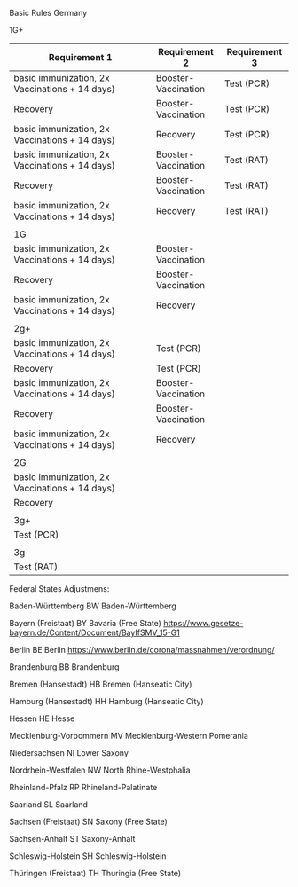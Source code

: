 Basic Rules Germany

1G+

| Requirement 1                                 |    Requirement 2                 |      Requirement 3          |
| -------------------------------------- | ------------------- | -------------- |
|basic immunization, 2x Vaccinations + 14 days) | Booster-<br>Vaccination | Test (PCR) |
| Recovery                               | Booster-<br>Vaccination | Test (PCR) |
|basic immunization, 2x Vaccinations + 14 days) | Recovery            | Test (PCR) |
|basic immunization, 2x Vaccinations + 14 days) | Booster-<br>Vaccination | Test (RAT)     |
| Recovery                               | Booster-<br>Vaccination | Test (RAT)     |
|basic immunization, 2x Vaccinations + 14 days) | Recovery            | Test (RAT)     |
|                                        |                     |                |
| 1G                                     |                     |                |
|basic immunization, 2x Vaccinations + 14 days) | Booster-<br>Vaccination |                |
| Recovery                               | Booster-<br>Vaccination |                |
|basic immunization, 2x Vaccinations + 14 days) | Recovery            |                |
|                                        |                     |                |
| 2g+                                    |                     |                |
|basic immunization, 2x Vaccinations + 14 days) | Test (PCR)      |                |
| Recovery                               | Test (PCR)      |                |
|basic immunization, 2x Vaccinations + 14 days) | Booster-<br>Vaccination |                |
| Recovery                               | Booster-<br>Vaccination |                |
|basic immunization, 2x Vaccinations + 14 days) | Recovery            |                |
|                                        |                     |                |
| 2G                                     |                     |                |
|basic immunization, 2x Vaccinations + 14 days)  |                     |                |
| Recovery                               |                     |                |
|                                        |                     |                |
| 3g+                                    |                     |                |
| Test (PCR)                         |                     |                |
|                                        |                     |                |
| 3g                                     |                     |                |
| Test (RAT)                             |                     |                |

Federal States Adjustmens:

Baden-Württemberg	BW	Baden-Württemberg



Bayern (Freistaat)	BY	Bavaria (Free State)
https://www.gesetze-bayern.de/Content/Document/BayIfSMV_15-G1

Berlin	BE	Berlin
https://www.berlin.de/corona/massnahmen/verordnung/

Brandenburg	BB	Brandenburg

Bremen (Hansestadt)	HB	Bremen (Hanseatic City)

Hamburg (Hansestadt)	HH	Hamburg (Hanseatic City)

Hessen	HE	Hesse

Mecklenburg-Vorpommern	MV	Mecklenburg-Western Pomerania

Niedersachsen	NI	Lower Saxony

Nordrhein-Westfalen	NW	North Rhine-Westphalia

Rheinland-Pfalz	RP	Rhineland-Palatinate

Saarland	SL	Saarland

Sachsen (Freistaat)	SN	Saxony (Free State)

Sachsen-Anhalt	ST	Saxony-Anhalt

Schleswig-Holstein	SH	Schleswig-Holstein

Thüringen (Freistaat)	TH	Thuringia (Free State)
